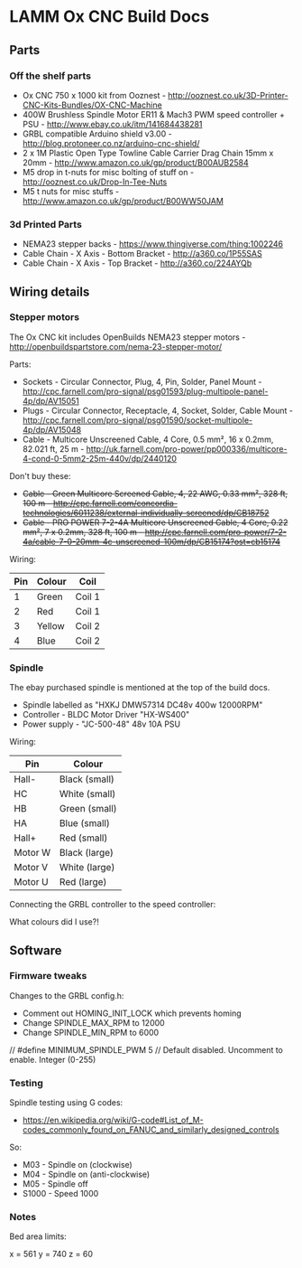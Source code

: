 # LAMM Ox CNC Build Docs

## Parts

### Off the shelf parts

* Ox CNC 750 x 1000 kit from Ooznest - http://ooznest.co.uk/3D-Printer-CNC-Kits-Bundles/OX-CNC-Machine
* 400W Brushless Spindle Motor ER11 & Mach3 PWM speed controller + PSU - http://www.ebay.co.uk/itm/141684438281
* GRBL compatible Arduino shield v3.00 - http://blog.protoneer.co.nz/arduino-cnc-shield/
* 2 x 1M Plastic Open Type Towline Cable Carrier Drag Chain 15mm x 20mm - http://www.amazon.co.uk/gp/product/B00AUB2584
* M5 drop in t-nuts for misc bolting of stuff on - http://ooznest.co.uk/Drop-In-Tee-Nuts
* M5 t nuts for misc stuffs - http://www.amazon.co.uk/gp/product/B00WW50JAM

### 3d Printed Parts

* NEMA23 stepper backs - https://www.thingiverse.com/thing:1002246
* Cable Chain - X Axis - Bottom Bracket - http://a360.co/1P55SAS
* Cable Chain - X Axis - Top Bracket - http://a360.co/224AYQb

## Wiring details

### Stepper motors

The Ox CNC kit includes OpenBuilds NEMA23 stepper motors - http://openbuildspartstore.com/nema-23-stepper-motor/

Parts:

* Sockets - Circular Connector, Plug, 4, Pin, Solder, Panel Mount - http://cpc.farnell.com/pro-signal/psg01593/plug-multipole-panel-4p/dp/AV15051
* Plugs - Circular Connector, Receptacle, 4, Socket, Solder, Cable Mount - http://cpc.farnell.com/pro-signal/psg01590/socket-multipole-4p/dp/AV15048
*  Cable - Multicore Unscreened Cable, 4 Core, 0.5 mm², 16 x 0.2mm, 82.021 ft, 25 m - http://uk.farnell.com/pro-power/pp000336/multicore-4-cond-0-5mm2-25m-440v/dp/2440120

Don't buy these:

* ~~Cable - Green Multicore Screened Cable, 4, 22 AWG, 0.33 mm², 328 ft, 100 m - http://cpc.farnell.com/concordia-technologies/6011238/external-individually-screened/dp/CB18752~~
* ~~Cable - PRO POWER  7-2-4A  Multicore Unscreened Cable, 4 Core, 0.22 mm², 7 x 0.2mm, 328 ft, 100 m - http://cpc.farnell.com/pro-power/7-2-4a/cable-7-0-20mm-4c-unscreened-100m/dp/CB15174?ost=cb15174~~

Wiring:

| Pin | Colour | Coil   |
|-----|--------|--------|
| 1   | Green  | Coil 1 |
| 2   | Red    | Coil 1 |
| 3   | Yellow | Coil 2 |
| 4   | Blue   | Coil 2 |

### Spindle

The ebay purchased spindle is mentioned at the top of the build docs.

* Spindle labelled as "HXKJ DMW57314 DC48v 400w 12000RPM"
* Controller - BLDC Motor Driver "HX-WS400"
* Power supply - "JC-500-48" 48v 10A PSU

Wiring:

| Pin     | Colour        |
|---------|---------------|
| Hall-   | Black (small) |
| HC      | White (small) |
| HB      | Green (small) |
| HA      | Blue (small)  |
| Hall+   | Red (small)   |
| Motor W | Black (large) |
| Motor V | White (large) |
| Motor U | Red (large)   |

Connecting the GRBL controller to the speed controller:

What colours did I use?!

## Software

### Firmware tweaks

Changes to the GRBL config.h:

* Comment out HOMING_INIT_LOCK which prevents homing
* Change SPINDLE_MAX_RPM to 12000
* Change SPINDLE_MIN_RPM to 6000

// #define MINIMUM_SPINDLE_PWM 5 // Default disabled. Uncomment to enable. Integer (0-255)

### Testing

Spindle testing using G codes:

* https://en.wikipedia.org/wiki/G-code#List_of_M-codes_commonly_found_on_FANUC_and_similarly_designed_controls

So:

* M03 - Spindle on (clockwise)
* M04 - Spindle on (anti-clockwise)
* M05 - Spindle off
* S1000 - Speed 1000

### Notes

Bed area limits:

  x = 561
  y = 740
  z =  60

